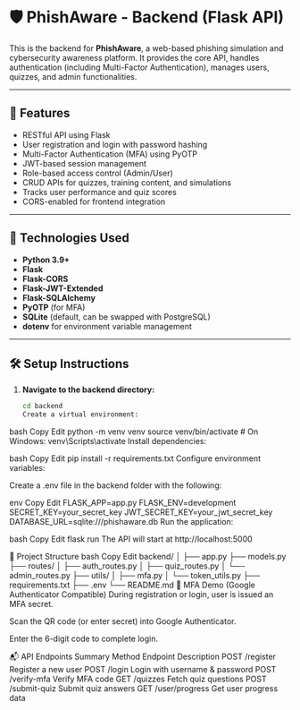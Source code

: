 # 🛡️ PhishAware - Backend (Flask API)

This is the backend for **PhishAware**, a web-based phishing simulation and cybersecurity awareness platform. It provides the core API, handles authentication (including Multi-Factor Authentication), manages users, quizzes, and admin functionalities.

---

## 🚀 Features

- RESTful API using Flask
- User registration and login with password hashing
- Multi-Factor Authentication (MFA) using PyOTP
- JWT-based session management
- Role-based access control (Admin/User)
- CRUD APIs for quizzes, training content, and simulations
- Tracks user performance and quiz scores
- CORS-enabled for frontend integration

---

## 🧰 Technologies Used

- **Python 3.9+**
- **Flask**
- **Flask-CORS**
- **Flask-JWT-Extended**
- **Flask-SQLAlchemy**
- **PyOTP** (for MFA)
- **SQLite** (default, can be swapped with PostgreSQL)
- **dotenv** for environment variable management

---

## 🛠️ Setup Instructions

1. **Navigate to the backend directory:**

   ```bash
   cd backend
   Create a virtual environment:
   ```

bash
Copy
Edit
python -m venv venv
source venv/bin/activate # On Windows: venv\Scripts\activate
Install dependencies:

bash
Copy
Edit
pip install -r requirements.txt
Configure environment variables:

Create a .env file in the backend folder with the following:

env
Copy
Edit
FLASK_APP=app.py
FLASK_ENV=development
SECRET_KEY=your_secret_key
JWT_SECRET_KEY=your_jwt_secret_key
DATABASE_URL=sqlite:///phishaware.db
Run the application:

bash
Copy
Edit
flask run
The API will start at http://localhost:5000

📁 Project Structure
bash
Copy
Edit
backend/
│
├── app.py
├── models.py
├── routes/
│ ├── auth_routes.py
│ ├── quiz_routes.py
│ └── admin_routes.py
├── utils/
│ ├── mfa.py
│ └── token_utils.py
├── requirements.txt
├── .env
└── README.md
🔐 MFA Demo (Google Authenticator Compatible)
During registration or login, user is issued an MFA secret.

Scan the QR code (or enter secret) into Google Authenticator.

Enter the 6-digit code to complete login.

📬 API Endpoints Summary
Method Endpoint Description
POST /register Register a new user
POST /login Login with username & password
POST /verify-mfa Verify MFA code
GET /quizzes Fetch quiz questions
POST /submit-quiz Submit quiz answers
GET /user/progress Get user progress data
